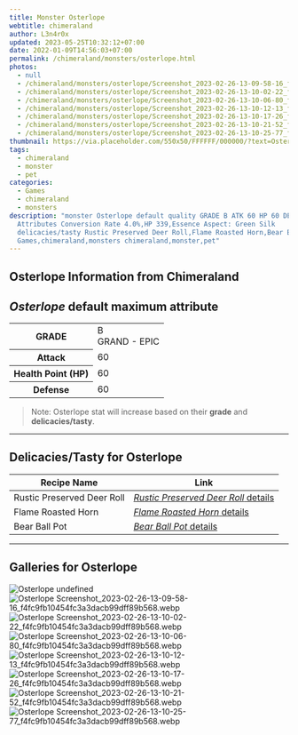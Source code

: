 ```yaml
---
title: Monster Osterlope
webtitle: chimeraland
author: L3n4r0x
updated: 2023-05-25T10:32:12+07:00
date: 2022-01-09T14:56:03+07:00
permalink: /chimeraland/monsters/osterlope.html
photos:
  - null
  - /chimeraland/monsters/osterlope/Screenshot_2023-02-26-13-09-58-16_f4fc9fb10454fc3a3dacb99dff89b568.webp
  - /chimeraland/monsters/osterlope/Screenshot_2023-02-26-13-10-02-22_f4fc9fb10454fc3a3dacb99dff89b568.webp
  - /chimeraland/monsters/osterlope/Screenshot_2023-02-26-13-10-06-80_f4fc9fb10454fc3a3dacb99dff89b568.webp
  - /chimeraland/monsters/osterlope/Screenshot_2023-02-26-13-10-12-13_f4fc9fb10454fc3a3dacb99dff89b568.webp
  - /chimeraland/monsters/osterlope/Screenshot_2023-02-26-13-10-17-26_f4fc9fb10454fc3a3dacb99dff89b568.webp
  - /chimeraland/monsters/osterlope/Screenshot_2023-02-26-13-10-21-52_f4fc9fb10454fc3a3dacb99dff89b568.webp
  - /chimeraland/monsters/osterlope/Screenshot_2023-02-26-13-10-25-77_f4fc9fb10454fc3a3dacb99dff89b568.webp
thumbnail: https://via.placeholder.com/550x50/FFFFFF/000000/?text=Osterlope
tags:
  - chimeraland
  - monster
  - pet
categories:
  - Games
  - chimeraland
  - monsters
description: "monster Osterlope default quality GRADE B ATK 60 HP 60 DEF 60
  Attributes Conversion Rate 4.0%,HP 339,Essence Aspect: Green Silk
  delicacies/tasty Rustic Preserved Deer Roll,Flame Roasted Horn,Bear Ball Pot
  Games,chimeraland,monsters chimeraland,monster,pet"
---
```


<link
  rel="stylesheet"
  href="https://rawcdn.githack.com/dimaslanjaka/Web-Manajemen/870a349/css/bootstrap-5-3-0-alpha3-wrapper.css"
/>
<section id="bootstrap-wrapper">
  <h2>Osterlope Information from Chimeraland</h2>
  <h2 id="attribute"><i>Osterlope</i> default maximum attribute</h2>
  <div class="row">
    <div class="col mb-2">
      <div class="card bg-dark text-light">
        <div class="card-body">
          <table>
            <tr>
              <th>GRADE</th>
              <td>B <br /><span class="text-purple">GRAND - EPIC</span></td>
            </tr>
            <tr>
              <th>Attack</th>
              <td>60</td>
            </tr>
            <tr>
              <th>Health Point (HP)</th>
              <td>60</td>
            </tr>
            <tr>
              <th>Defense</th>
              <td>60</td>
            </tr>
          </table>
        </div>
      </div>
    </div>
  </div>
  <blockquote>
    Note: Osterlope stat will increase based on their <b>grade</b> and
    <b>delicacies/tasty</b>.
  </blockquote>
  <hr />
  <h2 id="delicacies">Delicacies/Tasty for Osterlope</h2>
  <div class="card">
    <div class="card-body">
      <div class="table-responsive">
        <table class="table table-striped table-dark">
          <thead>
            <tr>
              <th>Recipe Name</th>
              <th>Link</th>
            </tr>
          </thead>
          <tbody>
            <tr>
              <td>Rustic Preserved Deer Roll</td>
              <td>
                <a
                  href="#"
                  class="text-primary"
                  title="Click here to view recipe Rustic Preserved Deer Roll details"
                  ><i>Rustic Preserved Deer Roll</i> details</a
                >
              </td>
            </tr>
            <tr>
              <td>Flame Roasted Horn</td>
              <td>
                <a
                  href="https://www.webmanajemen.com/chimeraland/recipes/flame-roasted-horn.html"
                  class="text-primary"
                  title="Click here to view recipe Flame Roasted Horn details"
                  ><i>Flame Roasted Horn</i> details</a
                >
              </td>
            </tr>
            <tr>
              <td>Bear Ball Pot</td>
              <td>
                <a
                  href="https://www.webmanajemen.com/chimeraland/recipes/bear-ball-pot.html"
                  class="text-primary"
                  title="Click here to view recipe Bear Ball Pot details"
                  ><i>Bear Ball Pot</i> details</a
                >
              </td>
            </tr>
          </tbody>
        </table>
      </div>
    </div>
  </div>
  <hr />
  <div id="gallery">
    <h2>Galleries for Osterlope</h2>
    <div class="row">
      <div class="col-lg-6 col-12">
        <img
          src="https://www.webmanajemen.com/undefined"
          alt="Osterlope undefined"
        />
      </div>
      <div class="col-lg-6 col-12">
        <img
          src="https://www.webmanajemen.com/chimeraland/monsters/osterlope/Screenshot_2023-02-26-13-09-58-16_f4fc9fb10454fc3a3dacb99dff89b568.webp"
          alt="Osterlope Screenshot_2023-02-26-13-09-58-16_f4fc9fb10454fc3a3dacb99dff89b568.webp"
        />
      </div>
      <div class="col-lg-6 col-12">
        <img
          src="https://www.webmanajemen.com/chimeraland/monsters/osterlope/Screenshot_2023-02-26-13-10-02-22_f4fc9fb10454fc3a3dacb99dff89b568.webp"
          alt="Osterlope Screenshot_2023-02-26-13-10-02-22_f4fc9fb10454fc3a3dacb99dff89b568.webp"
        />
      </div>
      <div class="col-lg-6 col-12">
        <img
          src="https://www.webmanajemen.com/chimeraland/monsters/osterlope/Screenshot_2023-02-26-13-10-06-80_f4fc9fb10454fc3a3dacb99dff89b568.webp"
          alt="Osterlope Screenshot_2023-02-26-13-10-06-80_f4fc9fb10454fc3a3dacb99dff89b568.webp"
        />
      </div>
      <div class="col-lg-6 col-12">
        <img
          src="https://www.webmanajemen.com/chimeraland/monsters/osterlope/Screenshot_2023-02-26-13-10-12-13_f4fc9fb10454fc3a3dacb99dff89b568.webp"
          alt="Osterlope Screenshot_2023-02-26-13-10-12-13_f4fc9fb10454fc3a3dacb99dff89b568.webp"
        />
      </div>
      <div class="col-lg-6 col-12">
        <img
          src="https://www.webmanajemen.com/chimeraland/monsters/osterlope/Screenshot_2023-02-26-13-10-17-26_f4fc9fb10454fc3a3dacb99dff89b568.webp"
          alt="Osterlope Screenshot_2023-02-26-13-10-17-26_f4fc9fb10454fc3a3dacb99dff89b568.webp"
        />
      </div>
      <div class="col-lg-6 col-12">
        <img
          src="https://www.webmanajemen.com/chimeraland/monsters/osterlope/Screenshot_2023-02-26-13-10-21-52_f4fc9fb10454fc3a3dacb99dff89b568.webp"
          alt="Osterlope Screenshot_2023-02-26-13-10-21-52_f4fc9fb10454fc3a3dacb99dff89b568.webp"
        />
      </div>
      <div class="col-lg-6 col-12">
        <img
          src="https://www.webmanajemen.com/chimeraland/monsters/osterlope/Screenshot_2023-02-26-13-10-25-77_f4fc9fb10454fc3a3dacb99dff89b568.webp"
          alt="Osterlope Screenshot_2023-02-26-13-10-25-77_f4fc9fb10454fc3a3dacb99dff89b568.webp"
        />
      </div>
    </div>
  </div>
</section>